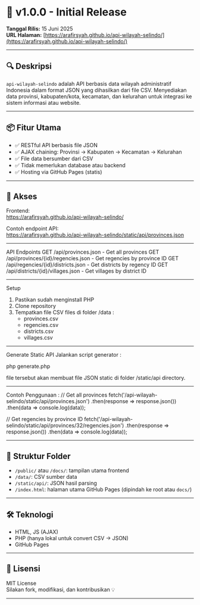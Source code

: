# 🎉 v1.0.0 - Initial Release

**Tanggal Rilis:** 15 Juni 2025  
**URL Halaman:** [https://arafirsyah.github.io/api-wilayah-selindo/](https://arafirsyah.github.io/api-wilayah-selindo/)

---

## 🔍 Deskripsi
`api-wilayah-selindo` adalah API berbasis data wilayah administratif Indonesia dalam format JSON yang dihasilkan dari file CSV. Menyediakan data provinsi, kabupaten/kota, kecamatan, dan kelurahan untuk integrasi ke sistem informasi atau website.

---

## 📦 Fitur Utama
- ✅ RESTful API berbasis file JSON
- ✅ AJAX chaining: Provinsi → Kabupaten → Kecamatan → Kelurahan
- ✅ File data bersumber dari CSV
- ✅ Tidak memerlukan database atau backend
- ✅ Hosting via GitHub Pages (statis)

---

## 🚀 Akses
Frontend:  
https://arafirsyah.github.io/api-wilayah-selindo/


Contoh endpoint API:  
https://arafirsyah.github.io/api-wilayah-selindo/static/api/provinces.json

---

API Endpoints
GET /api/provinces.json - Get all provinces
GET /api/provinces/{id}/regencies.json - Get regencies by province ID
GET /api/regencies/{id}/districts.json - Get districts by regency ID
GET /api/districts/{id}/villages.json - Get villages by district ID

---

Setup
1. Pastikan sudah menginstall PHP
2. Clone repository
3. Tempatkan file CSV files di folder /data :
	- provinces.csv
	- regencies.csv
	- districts.csv
	- villages.csv

---

Generate Static API
Jalankan script generator :

php generate.php

file tersebut akan membuat file JSON static di folder /static/api directory.

---
Contoh Penggunaan :
// Get all provinces
fetch('/api-wilayah-selindo/static/api/provinces.json')
  .then(response => response.json())
  .then(data => console.log(data));

// Get regencies by province ID
fetch('/api-wilayah-selindo/static/api/provinces/32/regencies.json')
  .then(response => response.json())
  .then(data => console.log(data));

---

## 📂 Struktur Folder
- `/public/` atau `/docs/`: tampilan utama frontend
- `/data/`: CSV sumber data
- `/static/api/`: JSON hasil parsing
- `/index.html`: halaman utama GitHub Pages (dipindah ke root atau `docs/`)

---

## 🛠️ Teknologi
- HTML, JS (AJAX)
- PHP (hanya lokal untuk convert CSV → JSON)
- GitHub Pages

---

## 🧾 Lisensi
MIT License  
Silakan fork, modifikasi, dan kontribusikan 💡

---
